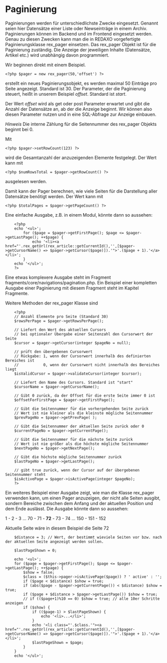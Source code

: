 # Paginierung

Paginierungen werden für unterschiedlichste Zwecke eingesetzt. Genannt seien hier Datensätze einer Liste oder Newseinträge in einem Archiv. Paginierungen können im Backend und im Frontend eingesetzt werden. Genau zu diesen Zwecken kann man die in REDAXO vorgefertigte Paginierungsklasse rex_pager einsetzen. Das rex_pager Objekt ist für die Paginierung zuständig. Die Anzeige der jeweiligen Inhalte (Datensätze, Artikel etc.) wird unabhängig davon programmiert.

Wir beginnen direkt mit einem Beispiel.

    <?php $pager = new rex_pager(50,'offset') ?>
    
erstellt ein neues Paginierungsobjekt, es werden maximal 50 Einträge pro Seite angezeigt. Standard ist 30. Der Parameter, der die Paginierung steuert, heißt in unserem Beispiel *offset*. Standard ist *start*.

Der Wert *offset* wird als get oder post Parameter erwartet und gibt die Anzahl der Datensätze an, ab der die Anzeige beginnt. Wir können also diesen Parameter nutzen und in eine SQL-Abfrage zur Anzeige einbauen.

*Hinweis* Die interne Zählung für die Seitennummer des rex_pager Objekts beginnt bei 0.

Mit

    <?php $pager->setRowCount(123) ?>
    
wird die Gesamtanzahl der anzuzeigenden Elemente festgelegt. Der Wert kann mit

    <?php $numRowsTotal = $pager->getRowCount() ?>
    
ausgelesen werden.

Damit kann der Pager berechnen, wie viele Seiten für die Darstellung aller Datensätze benötigt werden. Der Wert kann mit

    <?php $totalPages = $pager->getPageCount() ?>
    
Eine einfache Ausgabe, z.B. in einem Modul, könnte dann so aussehen:

        <?php
        echo '<ul>';
            for ($page = $pager->getFirstPage(); $page <= $pager->getLastPage(); ++$page) {
                echo '<li><a href="'.rex_getUrl(rex_article::getCurrentId(),'',[$pager->getCursorName() => $pager->getCursor($page)]).'">'.($page + 1).'</a></li>';    
            }
        echo '</ul>';
        ?>

Eine etwas komplexere Ausgabe steht im Fragment fragments/core/navigations/pagination.php. Ein Beispiel einer kompletten Ausgabe einer Paginierung mit diesem Fragment steht im Kapitel Fragmente.

Weitere Methoden der rex_pager Klasse sind

        <?php
        // Anzahl Elemente pro Seite (Standard 30)
        $rowsPerPage = $pager->getRowsPerPage();
        
        // Liefert den Wert des aktuellen Cursors
        // bei optionaler Übergabe einer Seitenzahl den Cursorwert der Seite
        $cursor = $pager->getCursor(integer $pageNo = null);
        
        // prüft den übergebenen Cursorwert
        // Rückgabe: 1, wenn der Cursorwert innerhalb des definierten Bereiches ist
        //           0, wenn der Cursorwert nicht innerhalb des Bereiches liegt
        $isValidCursor = $pager->validateCursor(integer $cursor);
        
        // Liefert den Name des Cursors. Standard ist "start"
        $cursorName = $pager->getCursorName();
        
        // Gibt 0 zurück, da der Offset für die erste Seite immer 0 ist        
        $offsetForFirstPage = $pager->getFirstPage();
        
        // Gibt die Seitennummer für die vorhergehenden Seite zurück
        // Wert ist nie kleiner als die kleinste mögliche Seitennummer
        $prevPageNo = $pager->getPrevPage( );
        
        // Gibt die Seitennummer der aktuellen Seite zurück oder 0
        $currentPageNo = $pager->getCurrentPage();
        
        // Gibt die Seitennummer für die nächste Seite zurück
        // Wert ist nie größer als die höchste mögliche Seitennummer
        $nextPageNo = $pager->getNextPage();
        
        // Gibt die höchste mögliche Seitennummer zurück
        $lastPageNo = $pager->getLastPage();
        
        // gibt true zurück, wenn der Cursor auf der übergebenen Seitennummer steht
        $isActivePage = $pager->isActivePage(integer $pageNo);
        ?>
        
Ein weiteres Beispiel einer Ausgabe zeigt, wie man die Klasse rex_pager verwenden kann, um einen Pager anzuzeigen, der nicht alle Seiten ausgibt, sondern Bereiche zwischen dem Anfang und der aktuellen Position und dem Ende auslässt. Die Ausgabe könnte dann so aussehen:

1 - 2 - 3 ... 70 - 71 - **72** - 73 - 74 ... 150 - 151 - 152

Aktuelle Seite wäre in diesem Beispiel die Seite 72

        $distance = 3; // Wert, der bestimmt wieviele Seiten vor bzw. nach der aktuellen Seite angezeigt werden sollen.

        $lastPageShown = 0;

        echo '<ul>';
        for ($page = $pager->getFirstPage(); $page <= $pager->getLastPage(); ++$page) {
            $show = false;
            $class = ($this->pager->isActivePage($page)) ? ' active' : '';
            if ($page < $distance) $show = true;
            if (abs($page - $pager->getCurrentPage()) < $distance) $show = true; 
            if ($page + $distance > $pager->getLastPage()) $show = true;
            // if (($page+1)%10 == 0) $show = true; // alle 10er Schritte anzeigen
            if ($show) {
                if (($page-1) > $lastPageShown) {
                    echo '<li>...</li>';
                }
                echo '<li class="'.$class.'"><a href="'.rex_getUrl(rex_article::getCurrentId(),'',[$pager->getCursorName() => $pager->getCursor($page)]).'">'.($page + 1).'</a></li>';
                $lastPageShown = $page;
            }
        }
        echo '</ul>';
 
